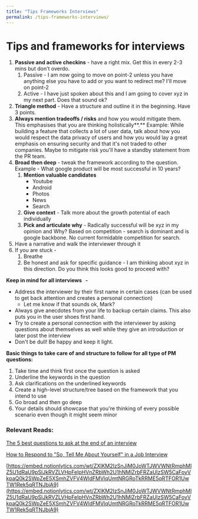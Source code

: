 ```yaml
---
title: "Tips Frameworks Interviews"
permalink: /tips-frameworks-interviews/
---
```

# Tips and frameworks for interviews

1. **Passive and active checkins** - have a right mix.  Get this in every 2-3 mins but don't overdo. 
    1. Passive - I am now going to move on point-2 unless you have anything else you have to add or you want to redirect me? I'll move on point-2 
    2. Active - I have just spoken about this and I am going to cover xyz in my next part. Does that sound ok?
2. **Triangle method** - Have a structure and outline it in the beginning. Have 3 points. 
3. **Always mention tradeoffs / risks** and how you would mitigate them. This emphasises that you are thinking holistically**.** Example: While building a feature that collects a lot of user data, talk about how you would respect the data privacy of users and how you would lay a great emphasis on ensuring security and that it's not traded to other companies. Maybe to mitigate risk you'll have a standby statement from the PR team.  
4. **Broad then deep** - tweak the framework according to the question. Example - What google product will be most successful in 10 years?
    1. **Mention valuable candidates** 
        - Youtube
        - Android
        - Photos
        - News
        - Search
    2. **Give context** - Talk more about the growth potential of each individually
    3. **Pick and articulate why** - Radically successful will be xyz in my opinion and Why? Based on competition - search is dominant and is google backbone. No current formidable competition for search. 
5. Have a narrative and walk the interviewer through it 
6. If you are stuck - 
    1. Breathe 
    2. Be honest and ask for specific guidance - I am thinking about xyz in this direction. Do you think this looks good to proceed with?

**Keep in mind for all interviews   -**

- Address the interviewer by their first name in certain cases (can be used to get back attention and creates a personal connection)
    - Let me know if that sounds ok, Mark?
- Always give anecdotes from your life to backup certain claims. This also puts you in the user shoes first hand.
- Try to create a personal connection with the interviewer by asking questions about themselves as well while they give an introduction or later post the interview
- Don't be dull! Be happy and keep it light.

**Basic things to take care of and structure to follow for all type of PM questions:**

1. Take time and think first once the question is asked
2. Underline the keywords in the question
3. Ask clarifications on the underlined keywords
4. Create a high-level structure/tree based on the framework that you intend to use
5. Go broad and then go deep
6. Your details should showcase that you're thinking of every possible scenario even though it might seem minor

### Relevant Reads:

[The 5 best questions to ask at the end of an interview](https://www.fastcompany.com/90741747/the-5-best-questions-to-ask-at-the-end-of-an-interview)

[How to Respond to "So, Tell Me About Yourself" in a Job Interview](https://hbr.org/2019/08/how-to-respond-to-so-tell-me-about-yourself-in-a-job-interview)

[https://embed.notionlytics.com/wt/ZXlKM2IzSnJjM0JoWTJWVWNtRmphMlZ5U1dRaU9pSlJkRVZLVHpFelpHVnZRbWh2U1hNMlZrbFRZaUlzSW5CaFoyVkpaQ0k2SWpZeE5XSmhZVFV4WldFMVlqUmtNRGRoTkRRME5qRTFOR1UwTW1Rek5qRTNJbjA9](https://embed.notionlytics.com/wt/ZXlKM2IzSnJjM0JoWTJWVWNtRmphMlZ5U1dRaU9pSlJkRVZLVHpFelpHVnZRbWh2U1hNMlZrbFRZaUlzSW5CaFoyVkpaQ0k2SWpZeE5XSmhZVFV4WldFMVlqUmtNRGRoTkRRME5qRTFOR1UwTW1Rek5qRTNJbjA9)